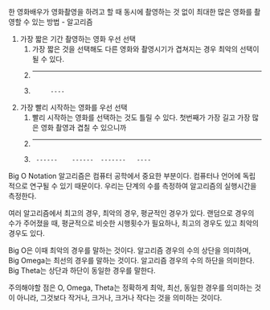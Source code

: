 
한 영화배우가 영화촬영을 하려고 할 때 동시에 촬영하는 것 없이 최대한 많은 영화를 촬영할 수 있는 방법 - 알고리즘

1. 가장 짧은 기간 촬영하는 영화 우선 선택
	1. 가장 짧은 것을 선택해도 다른 영화와 촬영시기가 겹쳐지는 경우 최악의 선택이 될 수 있다. 
	2. ------    --------
	3.          ----
2. 가장 빨리 시작하는 영화를 우선 선택
	1. 빨리 시작하는 영화를 선택하는 것도 틀릴 수 있다. 첫번째가 가장 길고 가장 많은 영화 촬영과 겹칠 수 있으니까
	2. --------------------       -----
	3.      ------    ------  -------   ----



 
Big O Notation
알고리즘은 컴퓨터 공학에서 중요한 부분이다. 컴퓨터나 언어에 독립적으로 연구될 수 있기 때문이다.
우리는 단계의 수를 측정하여 알고리즘의 실행시간을 측정한다. 

여러 알고리즘에서 최고의 경우, 최악의 경우, 평균적인 경우가 있다.
랜덤으로 경우의 수가 주어졌을 때, 평균적으로 비슷한 시행횟수가 필요하나, 최고의 경우도 있고 최악의 경우도 있다.

Big O은 이때 최악의 경우를 말하는 것이다. 알고리즘 경우의 수의 상단을 의미하며,
Big Omega는 최선의 경우를 말하는 것이다. 알고리즘 경우의 수의 하단을 의미한다.
Big Theta는 상단과 하단이 동일한 경우를 말한다.

주의해야할 점은 O, Omega, Theta는 정확하게 최악, 최선, 동일한 경우를 의미하는 것이 아니라, 그것보다 작거나, 크거나, 크거나 작다는 것을 의미하는 것이다.

